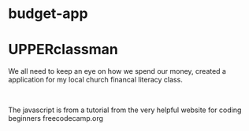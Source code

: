 # budget-app
<h1>UPPERclassman</h1>
<p>We all need to keep an eye on how we spend our money, created a application for my local church financal literacy class.</p><br>
<p>The javascript is from a tutorial from the very helpful website for coding beginners freecodecamp.org</p>
